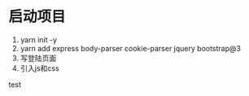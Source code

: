 #  启动项目

1. yarn init -y
2. yarn add express body-parser cookie-parser jquery bootstrap@3
3. 写登陆页面
4. 引入js和css

test